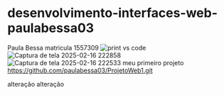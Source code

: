 ﻿# desenvolvimento-interfaces-web-paulabessa03
Paula Bessa
matricula 1557309
![print vs code](https://github.com/user-attachments/assets/39ea6f0b-d40b-45d0-9abc-3d279729c8ed)
![Captura de tela 2025-02-16 222858](https://github.com/user-attachments/assets/84e4062c-2117-4c44-a311-b0476cd88a1a)
![Captura de tela 2025-02-16 222533](https://github.com/user-attachments/assets/08e161b6-c72d-47e3-a70a-8cd0461b6b31)
meu primeiro projeto https://github.com/paulabessa03/ProjetoWeb1.git

alteração alteração 




